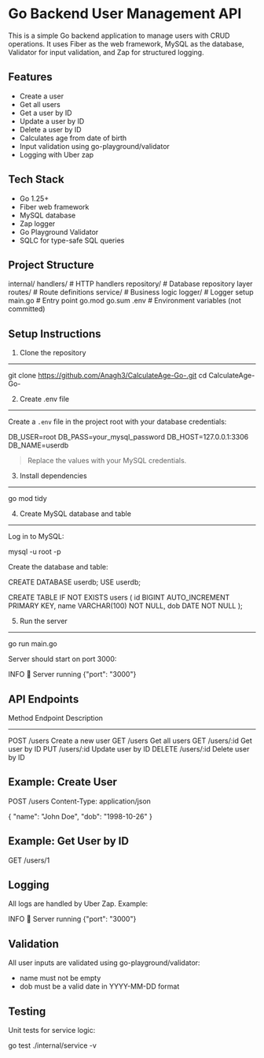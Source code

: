 Go Backend User Management API
==============================

This is a simple Go backend application to manage users with CRUD operations.
It uses Fiber as the web framework, MySQL as the database, Validator for input
validation, and Zap for structured logging.

Features
--------
- Create a user
- Get all users
- Get a user by ID
- Update a user by ID
- Delete a user by ID
- Calculates age from date of birth
- Input validation using go-playground/validator
- Logging with Uber zap

Tech Stack
----------
- Go 1.25+
- Fiber web framework
- MySQL database
- Zap logger
- Go Playground Validator
- SQLC for type-safe SQL queries

Project Structure
-----------------
internal/
    handlers/      # HTTP handlers
    repository/    # Database repository layer
    routes/        # Route definitions
    service/       # Business logic
    logger/        # Logger setup
main.go            # Entry point
go.mod
go.sum
.env               # Environment variables (not committed)

Setup Instructions
------------------

1. Clone the repository
-----------------------
git clone https://github.com/Anagh3/CalculateAge-Go-.git
cd CalculateAge-Go-

2. Create .env file
------------------
Create a `.env` file in the project root with your database credentials:

DB_USER=root
DB_PASS=your_mysql_password
DB_HOST=127.0.0.1:3306
DB_NAME=userdb

> Replace the values with your MySQL credentials.

3. Install dependencies
----------------------
go mod tidy

4. Create MySQL database and table
----------------------------------
Log in to MySQL:

mysql -u root -p

Create the database and table:

CREATE DATABASE userdb;
USE userdb;

CREATE TABLE IF NOT EXISTS users (
    id BIGINT AUTO_INCREMENT PRIMARY KEY,
    name VARCHAR(100) NOT NULL,
    dob DATE NOT NULL
);

5. Run the server
-----------------
go run main.go

Server should start on port 3000:

INFO    🚀 Server running {"port": "3000"}

API Endpoints
-------------
Method  Endpoint         Description
------  --------------- ---------------------------------
POST    /users           Create a new user
GET     /users           Get all users
GET     /users/:id       Get user by ID
PUT     /users/:id       Update user by ID
DELETE  /users/:id       Delete user by ID

Example: Create User
-------------------
POST /users
Content-Type: application/json

{
  "name": "John Doe",
  "dob": "1998-10-26"
}

Example: Get User by ID
-----------------------
GET /users/1

Logging
-------
All logs are handled by Uber Zap. Example:

INFO    🚀 Server running {"port": "3000"}

Validation
----------
All user inputs are validated using go-playground/validator:

- name must not be empty
- dob must be a valid date in YYYY-MM-DD format

Testing
-------
Unit tests for service logic:

go test ./internal/service -v

